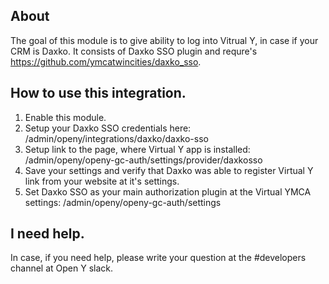## About
The goal of this module is to give ability
to log into Vitrual Y, in case if your CRM is Daxko.
It consists of Daxko SSO plugin and
requre's https://github.com/ymcatwincities/daxko_sso.

## How to use this integration.

1. Enable this module.
2. Setup your Daxko SSO credentials
here: /admin/openy/integrations/daxko/daxko-sso
3. Setup link to the page, where Virtual Y
app is installed: /admin/openy/openy-gc-auth/settings/provider/daxkosso
4. Save your settings and verify that Daxko was
able to register Virtual Y link from your website at it's settings.
5. Set Daxko SSO as your main authorization plugin
at the Virtual YMCA settings: /admin/openy/openy-gc-auth/settings

## I need help.
In case, if you need help, please write your question
at the #developers channel at Open Y slack.
